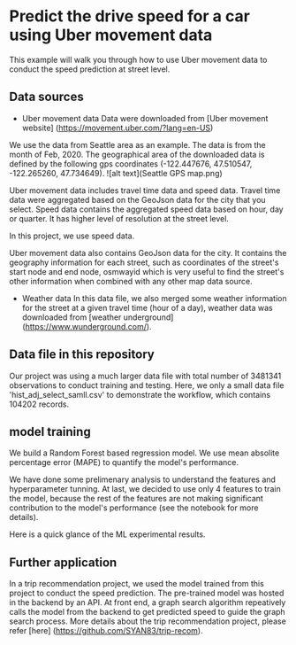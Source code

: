 # Predict the drive speed for a car using Uber movement data

This example will walk you through how to use Uber movement data to conduct the speed prediction at street level. 


## Data sources

- Uber movement data
Data were downloaded from [Uber movement website] (https://movement.uber.com/?lang=en-US)

We use the data from Seattle area as an example. The data is from the month of Feb, 2020. The geographical area of the downloaded data is defined by the following gps coordinates (-122.447676, 47.510547, -122.265260, 47.734649).
![alt text](Seattle GPS map.png)


Uber movement data includes travel time data and speed data. 
Travel time data were aggregated based on the GeoJson data for the city that you select. 
Speed data contains the aggregated speed data based on hour, day or quarter. It has higher level of resolution at the street level. 

In this project, we use speed data. 

Uber movement data also contains GeoJson data for the city. It contains the geography information for each street, such as coordinates of the street's start node and end node, osmwayid which is very useful to find the street's other information when combined with any other map data source. 

- Weather data
In this data file, we also merged some weather information for the street at a given travel time (hour of a day), weather data was downloaded from [weather underground] (https://www.wunderground.com/).


## Data file in this repository

Our project was using a much larger data file with total number of 3481341 observations to conduct training and testing. Here, we only a small data file 'hist_adj_select_samll.csv' to demonstrate the workflow, which contains 104202 records.



## model training

We build a Random Forest based regression model. We use mean absolite percentage error (MAPE) to quantify the model's performance.

We have done some prelimenary analysis to understand the features and hyperparameter tunning. At last, we decided to use only 4 features to train the model, because the rest of the features are not making significant contribution to the model's performance (see the notebook for more details). 

Here is a quick glance of the ML experimental results. 





## Further application

In a trip recommendation project, we used the model trained from this project to conduct the speed prediction. The pre-trained model was hosted in the backend by an API. At front end, a graph search algorithm repeatively calls the model from the backend to get predicted speed to guide the graph search process. More details about the trip recommendation project, please refer [here] (https://github.com/SYAN83/trip-recom). 


















